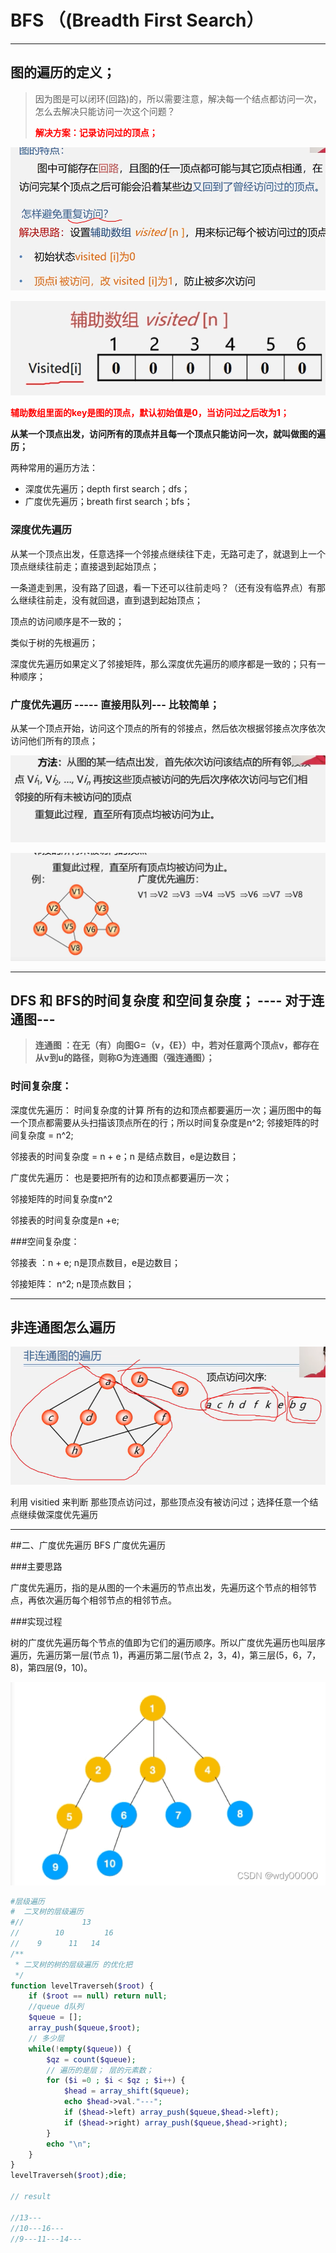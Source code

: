 # BFS  （(Breadth First Search）





----



## 图的遍历的定义；

>因为图是可以闭环(回路)的，所以需要注意，解决每一个结点都访问一次，怎么去解决只能访问一次这个问题？
>
><font color=red>**解决方案：记录访问过的顶点；**</font>

![image-20221205173142200](BFS.assets/image-20221205173142200.png)

![image-20221205175629379](BFS.assets/image-20221205175629379.png)

<font color=red>**辅助数组里面的key是图的顶点，默认初始值是0，当访问过之后改为1；**</font>



**从某一个顶点出发，访问所有的顶点并且每一个顶点只能访问一次，就叫做图的遍历；**



两种常用的遍历方法：

* 深度优先遍历；depth  first search；dfs；
* 广度优先遍历；breath first search；bfs；

### 深度优先遍历

从某一个顶点出发，任意选择一个邻接点继续往下走，无路可走了，就退到上一个顶点继续往前走；直接退到起始顶点；

一条道走到黑，没有路了回退，看一下还可以往前走吗？（还有没有临界点）有那么继续往前走，没有就回退，直到退到起始顶点；

顶点的访问顺序是不一致的；

类似于树的先根遍历；

深度优先遍历如果定义了邻接矩阵，那么深度优先遍历的顺序都是一致的；只有一种顺序；

### 广度优先遍历  ----- 直接用队列--- 比较简单；

从某一个顶点开始，访问这个顶点的所有的邻接点，然后依次根据邻接点次序依次访问他们所有的顶点；



![image-20221206210708246](BFS.assets/image-20221206210708246.png)

![image-20221206211604987](BFS.assets/image-20221206211604987.png)

---

## DFS 和 BFS的时间复杂度 和空间复杂度；  ---- 对于连通图--- 

>**连通图 ：在无（有）向图G=（v，{E}）中，若对任意两个顶点v，都存在从v到u的路径，则称G为连通图（强连通图）；**

### 时间复杂度：

深度优先遍历： 时间复杂度的计算 所有的边和顶点都要遍历一次；遍历图中的每一个顶点都需要从头扫描该顶点所在的行；所以时间复杂度是n\^2;
邻接矩阵的时间复杂度 = n\^2;

邻接表的时间复杂度 = n + e；n 是结点数目，e是边数目；

广度优先遍历： 也是要把所有的边和顶点都要遍历一次；

邻接矩阵的时间复杂度n\^2

邻接表的时间复杂度是n +e;



###空间复杂度：

邻接表 ：n + e;  n是顶点数目，e是边数目；

邻接矩阵： n\^2;  n是顶点数目；



---

## 非连通图怎么遍历



![image-20221206151413902](BFS.assets/image-20221206151413902.png)

利用 visitied  来判断  那些顶点访问过，那些顶点没有被访问过；选择任意一个结点继续做深度优先遍历

---



##二、广度优先遍历  BFS   广度优先遍历

###主要思路

广度优先遍历，指的是从图的一个未遍历的节点出发，先遍历这个节点的相邻节点，再依次遍历每个相邻节点的相邻节点。

###实现过程

树的广度优先遍历每个节点的值即为它们的遍历顺序。所以广度优先遍历也叫层序遍历，先遍历第一层(节点 1)，再遍历第二层(节点 2，3，4)，第三层(5，6，7，8)，第四层(9，10)。



![在这里插入图片描述](BFS.assets/watermark,type_d3F5LXplbmhlaQ,shadow_50,text_Q1NETiBAd2R5MDAwMDA=,size_20,color_FFFFFF,t_70,g_se,x_16.png)





`````php
#层级遍历
#  二叉树的层级遍历
#//             13
//        10         16
//    9      11   14
/**
 * 二叉树的树的层级遍历 的优化把
 */
function levelTraverseh($root) {
    if ($root == null) return null;
    //queue d队列
    $queue = [];
    array_push($queue,$root);
	// 多少层
    while(!empty($queue)) {
        $qz = count($queue);
		// 遍历的是层； 层的元素数；
        for ($i =0 ; $i < $qz ; $i++) {
            $head = array_shift($queue);
            echo $head->val."---";
            if ($head->left) array_push($queue,$head->left);
            if ($head->right) array_push($queue,$head->right);
        }
        echo "\n";
    }
}
levelTraverseh($root);die;

// result 

//13---
//10---16---
//9---11---14---

`````



